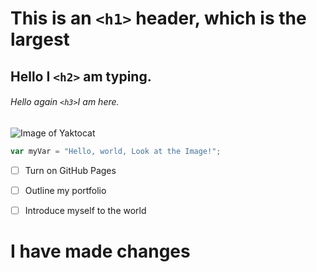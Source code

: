# This is an `<h1>` header, which is the largest
## Hello I  `<h2>` am typing.
###### Hello again `<h3>`I am here.


![Image of Yaktocat](https://octodex.github.com/images/yaktocat.png)


``` javascript
var myVar = "Hello, world, Look at the Image!";
```

- [ ] Turn on GitHub Pages
- [ ] Outline my portfolio
- [ ] Introduce myself to the world




# I have made changes
